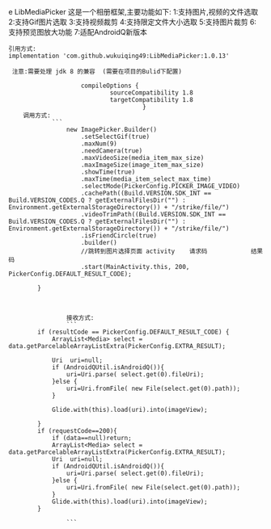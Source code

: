 e
         LibMediaPicker
             这是一个相册框架,主要功能如下:
             1:支持图片,视频的文件选取 
             2:支持Gif图片选取
             3:支持视频裁剪
             4:支持限定文件大小选取
             5:支持图片裁剪
             6:支持预览图放大功能
             7:适配AndroidQ新版本

    引用方式:
    implementation 'com.github.wukuiqing49:LibMediaPicker:1.0.13'

     注意:需要处理 jdk 8 的兼容  (需要在项目的Bulid下配置)

                        compileOptions {
                                sourceCompatibility 1.8
                                targetCompatibility 1.8
                                         }
        调用方式:
                ```
                    new ImagePicker.Builder()
                        .setSelectGif(true)
                        .maxNum(9)
                        .needCamera(true)
                        .maxVideoSize(media_item_max_size)
                        .maxImageSize(image_item_max_size)
                        .showTime(true)
                        .maxTime(media_item_select_max_time)
                        .selectMode(PickerConfig.PICKER_IMAGE_VIDEO)
                        .cachePath((Build.VERSION.SDK_INT == Build.VERSION_CODES.Q ? getExternalFilesDir("") :                 Environment.getExternalStorageDirectory()) + "/strike/file/")
                        .videoTrimPath((Build.VERSION.SDK_INT == Build.VERSION_CODES.Q ? getExternalFilesDir("") : Environment.getExternalStorageDirectory()) + "/strike/file/")
                        .isFriendCircle(true)
                        .builder()
                        //跳转到图片选择页面 activity    请求码            结果码
                        .start(MainActivity.this, 200, PickerConfig.DEFAULT_RESULT_CODE);

            }
```


                接收方式:
                ```
        if (resultCode == PickerConfig.DEFAULT_RESULT_CODE) {
            ArrayList<Media> select = data.getParcelableArrayListExtra(PickerConfig.EXTRA_RESULT);

            Uri  uri=null;
            if (AndroidQUtil.isAndroidQ()){
                uri=Uri.parse( select.get(0).fileUri);
            }else {
                uri=Uri.fromFile( new File(select.get(0).path));
            }

            Glide.with(this).load(uri).into(imageView);

        }
        if (requestCode==200){
            if (data==null)return;
            ArrayList<Media> select = data.getParcelableArrayListExtra(PickerConfig.EXTRA_RESULT);
            Uri  uri=null;
            if (AndroidQUtil.isAndroidQ()){
                uri=Uri.parse( select.get(0).fileUri);
            }else {
                uri=Uri.fromFile( new File(select.get(0).path));
            }
            Glide.with(this).load(uri).into(imageView);
        }

                ```


